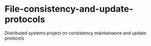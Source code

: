 # File-consistency-and-update-protocols
Distributed systems project on consistency maintainance and update protocols
